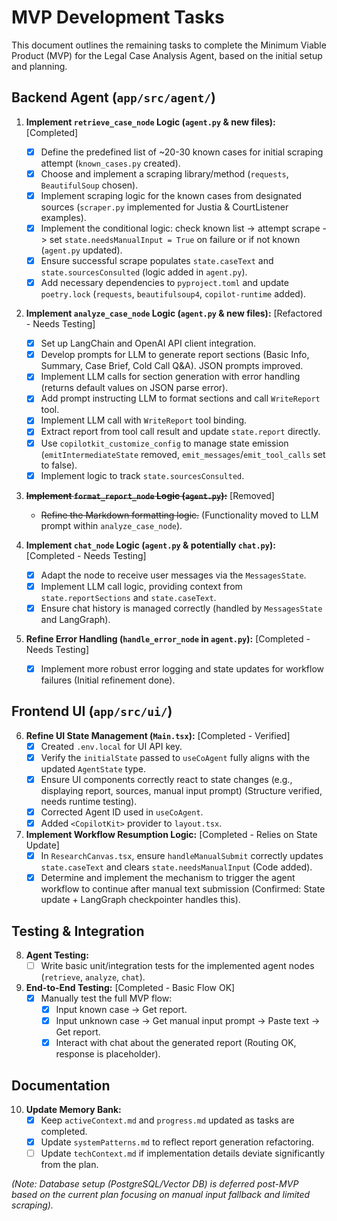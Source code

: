 # MVP Development Tasks

This document outlines the remaining tasks to complete the Minimum Viable Product (MVP) for the Legal Case Analysis Agent, based on the initial setup and planning.

## Backend Agent (`app/src/agent/`)

1.  **Implement `retrieve_case_node` Logic (`agent.py` & new files):** [Completed]
    *   [X] Define the predefined list of ~20-30 known cases for initial scraping attempt (`known_cases.py` created).
    *   [X] Choose and implement a scraping library/method (`requests`, `BeautifulSoup` chosen).
    *   [X] Implement scraping logic for the known cases from designated sources (`scraper.py` implemented for Justia & CourtListener examples).
    *   [X] Implement the conditional logic: check known list -> attempt scrape -> set `state.needsManualInput = True` on failure or if not known (`agent.py` updated).
    *   [X] Ensure successful scrape populates `state.caseText` and `state.sourcesConsulted` (logic added in `agent.py`).
    *   [X] Add necessary dependencies to `pyproject.toml` and update `poetry.lock` (`requests`, `beautifulsoup4`, `copilot-runtime` added).

2.  **Implement `analyze_case_node` Logic (`agent.py` & new files):** [Refactored - Needs Testing]
    *   [X] Set up LangChain and OpenAI API client integration.
    *   [X] Develop prompts for LLM to generate report sections (Basic Info, Summary, Case Brief, Cold Call Q&A). JSON prompts improved.
    *   [X] Implement LLM calls for section generation with error handling (returns default values on JSON parse error).
    *   [X] Add prompt instructing LLM to format sections and call `WriteReport` tool.
    *   [X] Implement LLM call with `WriteReport` tool binding.
    *   [X] Extract report from tool call result and update `state.report` directly.
    *   [X] Use `copilotkit_customize_config` to manage state emission (`emitIntermediateState` removed, `emit_messages`/`emit_tool_calls` set to false).
    *   [X] Implement logic to track `state.sourcesConsulted`.

3.  **~~Implement `format_report_node` Logic (`agent.py`):~~** [Removed]
    *   ~~Refine the Markdown formatting logic.~~ (Functionality moved to LLM prompt within `analyze_case_node`).

4.  **Implement `chat_node` Logic (`agent.py` & potentially `chat.py`):** [Completed - Needs Testing]
    *   [X] Adapt the node to receive user messages via the `MessagesState`.
    *   [X] Implement LLM call logic, providing context from `state.reportSections` and `state.caseText`.
    *   [X] Ensure chat history is managed correctly (handled by `MessagesState` and LangGraph).

5.  **Refine Error Handling (`handle_error_node` in `agent.py`):** [Completed - Needs Testing]
    *   [X] Implement more robust error logging and state updates for workflow failures (Initial refinement done).

## Frontend UI (`app/src/ui/`)

6.  **Refine UI State Management (`Main.tsx`):** [Completed - Verified]
    *   [X] Created `.env.local` for UI API key.
    *   [X] Verify the `initialState` passed to `useCoAgent` fully aligns with the updated `AgentState` type.
    *   [X] Ensure UI components correctly react to state changes (e.g., displaying report, sources, manual input prompt) (Structure verified, needs runtime testing).
    *   [X] Corrected Agent ID used in `useCoAgent`.
    *   [X] Added `<CopilotKit>` provider to `layout.tsx`.

7.  **Implement Workflow Resumption Logic:** [Completed - Relies on State Update]
    *   [X] In `ResearchCanvas.tsx`, ensure `handleManualSubmit` correctly updates `state.caseText` and clears `state.needsManualInput` (Code added).
    *   [X] Determine and implement the mechanism to trigger the agent workflow to continue after manual text submission (Confirmed: State update + LangGraph checkpointer handles this).

## Testing & Integration

8.  **Agent Testing:**
    *   [ ] Write basic unit/integration tests for the implemented agent nodes (`retrieve`, `analyze`, `chat`).
9.  **End-to-End Testing:** [Completed - Basic Flow OK]
    *   [X] Manually test the full MVP flow:
        *   [X] Input known case -> Get report.
        *   [X] Input unknown case -> Get manual input prompt -> Paste text -> Get report.
        *   [X] Interact with chat about the generated report (Routing OK, response is placeholder).

## Documentation

10. **Update Memory Bank:**
    *   [X] Keep `activeContext.md` and `progress.md` updated as tasks are completed.
    *   [X] Update `systemPatterns.md` to reflect report generation refactoring.
    *   [ ] Update `techContext.md` if implementation details deviate significantly from the plan.

*(Note: Database setup (PostgreSQL/Vector DB) is deferred post-MVP based on the current plan focusing on manual input fallback and limited scraping).*
